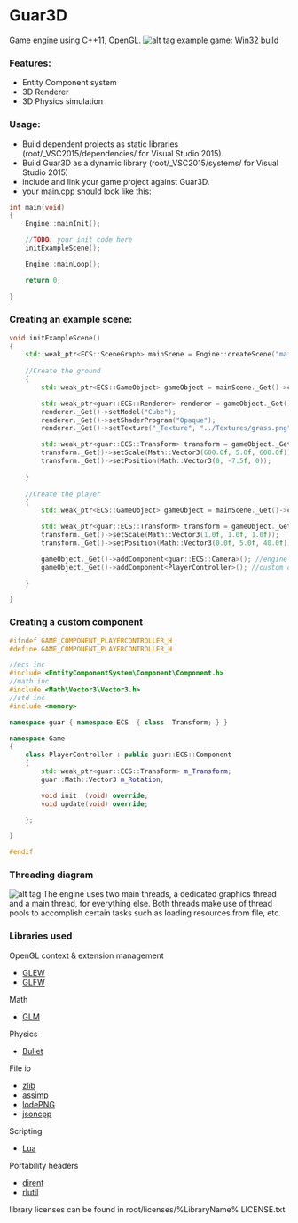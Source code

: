 # Guar3D
Game engine using C++11, OpenGL.
![alt tag](https://dl.dropboxusercontent.com/u/102655232/Github/Guar3D/Build_8_21_2016.png "Build August 21, 2016")
example game: [Win32 build](https://dl.dropboxusercontent.com/u/102655232/Github/Guar3D/build%20august_21_2016.7z) 


### Features:
* Entity Component system
* 3D Renderer
* 3D Physics simulation

### Usage:
 * Build dependent projects as static libraries (root/_VSC2015/dependencies/ for Visual Studio 2015).
 * Build Guar3D as a dynamic library (root/_VSC2015/systems/ for Visual Studio 2015)
 * include and link your game project against Guar3D.
 * your main.cpp should look like this:
```c++
int main(void)
{
	Engine::mainInit();

	//TODO: your init code here
	initExampleScene();

	Engine::mainLoop();

    return 0;
    
}
```
### Creating an example scene:
```c++
void initExampleScene()
{
	std::weak_ptr<ECS::SceneGraph> mainScene = Engine::createScene("mainScene");
    
    //Create the ground
    {
    	std::weak_ptr<ECS::GameObject> gameObject = mainScene._Get()->createNewGameObject("The Ground");

		std::weak_ptr<guar::ECS::Renderer> renderer = gameObject._Get()->addComponent<guar::ECS::Renderer>();
		renderer._Get()->setModel("Cube");
		renderer._Get()->setShaderProgram("Opaque");
		renderer._Get()->setTexture("_Texture", "../Textures/grass.png");

		std::weak_ptr<guar::ECS::Transform> transform = gameObject._Get()->addComponent<guar::ECS::Transform>();
		transform._Get()->setScale(Math::Vector3(600.0f, 5.0f, 600.0f));
		transform._Get()->setPosition(Math::Vector3(0, -7.5f, 0));
        
    }
    
    //Create the player
	{
		std::weak_ptr<ECS::GameObject> gameObject = mainScene._Get()->createNewGameObject("The Player");

		std::weak_ptr<guar::ECS::Transform> transform = gameObject._Get()->addComponent<guar::ECS::Transform>();
		transform._Get()->setScale(Math::Vector3(1.0f, 1.0f, 1.0f));
		transform._Get()->setPosition(Math::Vector3(0.0f, 5.0f, 40.0f));

		gameObject._Get()->addComponent<guar::ECS::Camera>(); //engine supplied component
		gameObject._Get()->addComponent<PlayerController>(); //custom component

	}	

}
```

### Creating a custom component
```c++
#ifndef GAME_COMPONENT_PLAYERCONTROLLER_H
#define GAME_COMPONENT_PLAYERCONTROLLER_H

//ecs inc
#include <EntityComponentSystem\Component\Component.h>
//math inc
#include <Math\Vector3\Vector3.h>
//std inc
#include <memory>

namespace guar { namespace ECS  { class  Transform; } }

namespace Game
{
	class PlayerController : public guar::ECS::Component
	{
		std::weak_ptr<guar::ECS::Transform> m_Transform;
		guar::Math::Vector3 m_Rotation;

		void init  (void) override;
		void update(void) override;

	};

}

#endif
```

### Threading diagram
![alt tag](https://dl.dropboxusercontent.com/u/102655232/Github/Guar3D/Threading%20diagram%208_21_2016.png "Threading diagram, August 21, 2016")
The engine uses two main threads, a dedicated graphics thread and a main thread, for everything else. Both threads make use of thread pools to accomplish certain tasks such as loading resources from file, etc.

### Libraries used
OpenGL context & extension management
* [GLEW](http://glew.sourceforge.net/)
* [GLFW](http://www.glfw.org/)

Math
* [GLM](http://glm.g-truc.net/0.9.7/index.html)

Physics
* [Bullet](http://bulletphysics.org/wordpress/)

File io
* [zlib](http://www.zlib.net/)
* [assimp](http://www.assimp.org/)
* [lodePNG](http://lodev.org/lodepng/)
* [jsoncpp](https://github.com/open-source-parsers/jsoncpp)

Scripting
* [Lua](https://www.lua.org/)

Portability headers
* [dirent](https://github.com/tronkko/dirent)
* [rlutil](https://github.com/tapio/rlutil)

library licenses can be found in root/licenses/%LibraryName% LICENSE.txt